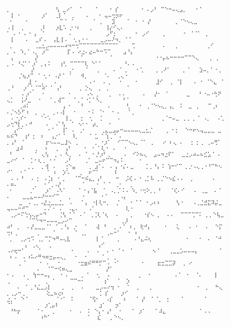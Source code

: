 <sub>
<samp>
⡀&nbsp;&nbsp;&nbsp;&nbsp;&nbsp;&nbsp;&nbsp;&nbsp;&nbsp;&nbsp;&nbsp;&nbsp;&nbsp;&nbsp;&nbsp;⢣&nbsp;⣀⠔⠁&nbsp;&nbsp;⠁&nbsp;&nbsp;&nbsp;&nbsp;⠁&nbsp;&nbsp;&nbsp;⠐&nbsp;⡎&nbsp;&nbsp;&nbsp;&nbsp;&nbsp;&nbsp;&nbsp;⠐&nbsp;⠄⡠⠃&nbsp;⠉⠑⠒⠤⢄⣠⡀&nbsp;&nbsp;&nbsp;⠂⠁&nbsp;&nbsp;&nbsp;&nbsp;&nbsp;&nbsp;&nbsp;&nbsp;⢸&nbsp;⠐&nbsp;&nbsp;&nbsp;&nbsp;&nbsp;&nbsp;&nbsp;⡰⠁&nbsp;&nbsp;⢀⡇⠈&nbsp;&nbsp;⡀&nbsp;&nbsp;&nbsp;⠠&nbsp;&nbsp;&nbsp;⠐&nbsp;⢤⠤⢒⡲⠖<br>
&nbsp;⠂&nbsp;&nbsp;&nbsp;&nbsp;⠂&nbsp;&nbsp;&nbsp;&nbsp;&nbsp;&nbsp;&nbsp;&nbsp;&nbsp;&nbsp;⠉⠈&nbsp;⠈&nbsp;&nbsp;&nbsp;&nbsp;&nbsp;&nbsp;⠈&nbsp;⢀&nbsp;&nbsp;&nbsp;⣹&nbsp;&nbsp;&nbsp;&nbsp;⠁&nbsp;⠐&nbsp;⠐&nbsp;⡜&nbsp;&nbsp;&nbsp;&nbsp;&nbsp;&nbsp;&nbsp;&nbsp;⡀⠈⠑⠢⢄⣀&nbsp;&nbsp;&nbsp;&nbsp;&nbsp;&nbsp;&nbsp;&nbsp;⠠⢸&nbsp;&nbsp;⢀&nbsp;&nbsp;&nbsp;&nbsp;&nbsp;⢀⠇&nbsp;&nbsp;&nbsp;⡰⣇⠡&nbsp;⡐⠐⠆&nbsp;&nbsp;&nbsp;⡀&nbsp;&nbsp;&nbsp;&nbsp;⢸⡔⠊⢄⠄<br>
⠁&nbsp;⠄⠐&nbsp;⠄⠐&nbsp;⡄&nbsp;⠈&nbsp;&nbsp;&nbsp;&nbsp;&nbsp;&nbsp;&nbsp;&nbsp;⠄&nbsp;&nbsp;&nbsp;&nbsp;&nbsp;&nbsp;&nbsp;&nbsp;&nbsp;&nbsp;&nbsp;⡠⠋⡂&nbsp;&nbsp;&nbsp;&nbsp;&nbsp;&nbsp;⠂&nbsp;⡠⠊&nbsp;&nbsp;&nbsp;&nbsp;⢀&nbsp;&nbsp;&nbsp;&nbsp;&nbsp;&nbsp;⠂&nbsp;⠈⠈⠁&nbsp;⢀&nbsp;&nbsp;&nbsp;&nbsp;&nbsp;&nbsp;⢸&nbsp;&nbsp;&nbsp;&nbsp;⠄&nbsp;&nbsp;⣀⠎⠠&nbsp;&nbsp;⢠⣇⢸⠠&nbsp;&nbsp;⢂⢠⠐⠐&nbsp;&nbsp;&nbsp;&nbsp;⣀⡠⠤⠜⠲⡀&nbsp;⠁⠁<br>
&nbsp;⡀&nbsp;&nbsp;&nbsp;&nbsp;&nbsp;&nbsp;&nbsp;⢀⣀⣂⡠⠤⠤⠤⠤⠴⠲⠒⢒⠉⠉⠉⠉⠉⠉⠉⠉⠉⠉⠁&nbsp;&nbsp;&nbsp;&nbsp;⢉&nbsp;&nbsp;&nbsp;&nbsp;&nbsp;&nbsp;&nbsp;&nbsp;&nbsp;⠄&nbsp;&nbsp;&nbsp;⡀&nbsp;&nbsp;&nbsp;&nbsp;&nbsp;&nbsp;&nbsp;&nbsp;&nbsp;⢀⠊&nbsp;&nbsp;&nbsp;⡀&nbsp;⠄&nbsp;⠱⡀⠁⠠⡀&nbsp;⡰⠉&nbsp;&nbsp;&nbsp;&nbsp;&nbsp;&nbsp;⡏⠠&nbsp;⠔⣐⠄⣔⠤⠓⠒⠩⠉&nbsp;&nbsp;&nbsp;&nbsp;⣠⠘⡄<br>
&nbsp;⢠&nbsp;&nbsp;&nbsp;&nbsp;&nbsp;&nbsp;&nbsp;⡜&nbsp;&nbsp;&nbsp;&nbsp;&nbsp;&nbsp;&nbsp;&nbsp;&nbsp;&nbsp;&nbsp;&nbsp;&nbsp;&nbsp;⠁&nbsp;&nbsp;&nbsp;&nbsp;&nbsp;&nbsp;&nbsp;&nbsp;⠈&nbsp;&nbsp;&nbsp;&nbsp;&nbsp;&nbsp;&nbsp;&nbsp;&nbsp;&nbsp;&nbsp;&nbsp;&nbsp;&nbsp;⠐⠐⡤⠦⠒⠒⠒⠒⠉⠉⠑⢄&nbsp;&nbsp;&nbsp;⢀&nbsp;⢀&nbsp;⡀⠠&nbsp;⠘⢌⠁⠁⡰⠁⢀⢠⠨&nbsp;&nbsp;&nbsp;⢰⢃&nbsp;⠉⠉⠉⠉⢇&nbsp;⠑⠁⠁&nbsp;&nbsp;&nbsp;&nbsp;&nbsp;&nbsp;&nbsp;⠘⠄⠠<br>
&nbsp;&nbsp;&nbsp;&nbsp;&nbsp;&nbsp;&nbsp;&nbsp;⡜&nbsp;&nbsp;&nbsp;&nbsp;&nbsp;&nbsp;&nbsp;&nbsp;&nbsp;&nbsp;&nbsp;⢀⠂&nbsp;&nbsp;&nbsp;⠈&nbsp;&nbsp;&nbsp;⡀&nbsp;&nbsp;&nbsp;&nbsp;⠄&nbsp;⠁⢀&nbsp;&nbsp;&nbsp;⠂⢁&nbsp;&nbsp;&nbsp;&nbsp;⡀⢀⠜⠁&nbsp;&nbsp;&nbsp;&nbsp;⡀⠈&nbsp;&nbsp;&nbsp;⣱⠤⡀⠁⠐⢀&nbsp;&nbsp;&nbsp;&nbsp;&nbsp;⡈⢦⡰⠉&nbsp;⠈&nbsp;⢂⠐&nbsp;⠠⡜⠈&nbsp;⠈&nbsp;&nbsp;&nbsp;⠺⡀&nbsp;&nbsp;&nbsp;&nbsp;&nbsp;⠈⠄&nbsp;&nbsp;⢀⢄⠐<br>
&nbsp;&nbsp;&nbsp;&nbsp;&nbsp;&nbsp;&nbsp;⣸&nbsp;⠂&nbsp;⡀&nbsp;&nbsp;&nbsp;⠄&nbsp;&nbsp;&nbsp;&nbsp;&nbsp;&nbsp;&nbsp;&nbsp;&nbsp;&nbsp;⠠⠐&nbsp;&nbsp;⠠&nbsp;⡀&nbsp;&nbsp;⠐&nbsp;&nbsp;&nbsp;&nbsp;⠐&nbsp;&nbsp;&nbsp;&nbsp;&nbsp;&nbsp;⣸⠊&nbsp;&nbsp;⢀&nbsp;⠈⡇&nbsp;&nbsp;&nbsp;⠠&nbsp;⠐&nbsp;⠈⠑⣄&nbsp;⠈⢀⠘&nbsp;&nbsp;&nbsp;⡰⠁⢁⠈⠉⠵⠁⠈&nbsp;⢠⠃&nbsp;&nbsp;&nbsp;&nbsp;&nbsp;⢀&nbsp;⡑⢄&nbsp;&nbsp;⡀&nbsp;⢀&nbsp;&nbsp;&nbsp;&nbsp;&nbsp;&nbsp;⠁<br>
&nbsp;&nbsp;&nbsp;&nbsp;&nbsp;⠄⡰⠁&nbsp;&nbsp;&nbsp;⠂&nbsp;&nbsp;&nbsp;&nbsp;&nbsp;&nbsp;&nbsp;⠐&nbsp;&nbsp;&nbsp;&nbsp;&nbsp;⠠⠢&nbsp;⡀&nbsp;&nbsp;&nbsp;⡀&nbsp;&nbsp;⠄⠄&nbsp;&nbsp;&nbsp;&nbsp;&nbsp;⠠&nbsp;&nbsp;&nbsp;⡜⠂&nbsp;⠈&nbsp;&nbsp;&nbsp;&nbsp;&nbsp;&nbsp;⣀&nbsp;&nbsp;&nbsp;⠃⠐⠤⠐⢓⠝⢄⡁&nbsp;&nbsp;⢨⠜⣀&nbsp;&nbsp;⠐&nbsp;&nbsp;&nbsp;⠁⡀⢼⠉&nbsp;&nbsp;&nbsp;⠁⡀⠁⠐⡁⠁⠣⡀&nbsp;&nbsp;&nbsp;&nbsp;&nbsp;&nbsp;⠘⠈<br>
&nbsp;&nbsp;&nbsp;&nbsp;⢀⠴⠅&nbsp;&nbsp;&nbsp;&nbsp;&nbsp;&nbsp;&nbsp;&nbsp;&nbsp;&nbsp;&nbsp;⡄⠐&nbsp;&nbsp;&nbsp;⠘&nbsp;&nbsp;&nbsp;&nbsp;&nbsp;&nbsp;&nbsp;&nbsp;⠄&nbsp;&nbsp;&nbsp;&nbsp;&nbsp;⢃&nbsp;&nbsp;&nbsp;⠂&nbsp;⢀⠈⠑⠢⢄⡀⢠⡀&nbsp;⠨&nbsp;&nbsp;⣀&nbsp;⢀&nbsp;&nbsp;&nbsp;⠉⢀⠆&nbsp;⠄⡈⠢⡣⠋⠰&nbsp;&nbsp;⡀&nbsp;⢀&nbsp;&nbsp;⢀⠠⠠⡇&nbsp;&nbsp;⠐&nbsp;&nbsp;&nbsp;&nbsp;⠂⠅&nbsp;⠈⠂&nbsp;&nbsp;⠂⠠&nbsp;&nbsp;&nbsp;⠁⡀<br>
&nbsp;⠠&nbsp;⢂⠎⠂&nbsp;&nbsp;&nbsp;&nbsp;⠈⠐⠡&nbsp;&nbsp;&nbsp;&nbsp;&nbsp;⡇⡀&nbsp;&nbsp;⢐&nbsp;&nbsp;⢂&nbsp;&nbsp;⢈&nbsp;&nbsp;&nbsp;&nbsp;&nbsp;⠄&nbsp;&nbsp;&nbsp;&nbsp;&nbsp;&nbsp;&nbsp;&nbsp;&nbsp;&nbsp;&nbsp;&nbsp;&nbsp;⢀⠈⠒⠤⣀&nbsp;⢀⢀&nbsp;⡀⠈&nbsp;⠠⡀&nbsp;&nbsp;⠠⢁⡠⢒⠙⡇⡀⠄⠚&nbsp;&nbsp;&nbsp;&nbsp;⠠&nbsp;&nbsp;⠠⠁⢣&nbsp;&nbsp;⠁&nbsp;⠢⠂⠂&nbsp;⡴⡀&nbsp;&nbsp;&nbsp;⠂<br>
&nbsp;&nbsp;⢠⠊⠁&nbsp;&nbsp;&nbsp;&nbsp;&nbsp;&nbsp;&nbsp;&nbsp;⠂⠁&nbsp;&nbsp;⢸⠁&nbsp;⠄&nbsp;⢀⠂&nbsp;&nbsp;&nbsp;&nbsp;&nbsp;⢀⣄⣀⣠⡤⠒⠤⠤⠤⠤⢄⣀⣂⡈&nbsp;&nbsp;&nbsp;&nbsp;⢀&nbsp;⠂⡂&nbsp;&nbsp;⠑⠒⠖⠢⢤⣀⣀⣀&nbsp;⣀⠦⠮⠙&nbsp;&nbsp;⢰⠃⢐&nbsp;&nbsp;⠆&nbsp;&nbsp;⢠⡐⠁⠈&nbsp;&nbsp;⠸⡀&nbsp;&nbsp;&nbsp;⠈&nbsp;⣁&nbsp;⠁⢱⢀⠈&nbsp;⠄<br>
⡀⢠⠃&nbsp;⠈&nbsp;&nbsp;&nbsp;&nbsp;&nbsp;&nbsp;&nbsp;⡖⠢⠤⠤⣀⣸⠢&nbsp;⢀&nbsp;&nbsp;&nbsp;&nbsp;&nbsp;⢀&nbsp;⠐⡰⠁&nbsp;&nbsp;⠊⠉⠉⠢⢄⡀⠈⠁&nbsp;⢀&nbsp;&nbsp;&nbsp;⠔&nbsp;⠆⢄&nbsp;⠄&nbsp;&nbsp;⢐&nbsp;⡂⢀&nbsp;⢀⠤⢛⠁&nbsp;&nbsp;&nbsp;&nbsp;⣰⠼&nbsp;&nbsp;&nbsp;&nbsp;⡀&nbsp;&nbsp;⠆&nbsp;&nbsp;⢀&nbsp;&nbsp;⢠⠃&nbsp;&nbsp;&nbsp;&nbsp;⠂&nbsp;⠐&nbsp;⠁⢇⠐&nbsp;⠠&nbsp;&nbsp;&nbsp;⠂<br>
&nbsp;⠃&nbsp;&nbsp;&nbsp;&nbsp;&nbsp;&nbsp;&nbsp;⠁&nbsp;⢄⢣&nbsp;&nbsp;⡀⠠&nbsp;⠣⡀&nbsp;&nbsp;⠄&nbsp;⠁&nbsp;⠂⡘⡰⠃⢀&nbsp;&nbsp;&nbsp;&nbsp;⠠&nbsp;&nbsp;⠊⠕⠦⢄&nbsp;&nbsp;⣠⠤⠲⣐⠏⠁&nbsp;&nbsp;⣀⣐⡠⠴⠤⠦⣊⣡⠈&nbsp;⠄&nbsp;⣀⠔⠊&nbsp;⠈&nbsp;&nbsp;⡁⠂⢆⢀&nbsp;⠐⠐&nbsp;&nbsp;&nbsp;⡠⠃&nbsp;&nbsp;&nbsp;&nbsp;⢀⠁&nbsp;⣀⠤⠖⠉⠉⠲⡄⠅&nbsp;&nbsp;&nbsp;&nbsp;&nbsp;⠂<br>
&nbsp;&nbsp;&nbsp;&nbsp;&nbsp;&nbsp;&nbsp;⡀⡀&nbsp;&nbsp;⡀⢺&nbsp;⠠&nbsp;&nbsp;&nbsp;⢐⠑⣤&nbsp;&nbsp;&nbsp;&nbsp;⢀&nbsp;⣰⠁⠄&nbsp;⠠&nbsp;⡄⠐⡌⠄⣀&nbsp;&nbsp;&nbsp;&nbsp;⡁⡀⠘⡄⠨&nbsp;⢱⠒⠊⠉&nbsp;⡀⡐⠠⢄⢀⠐⠘⠉⠓⠢⠊⠁&nbsp;&nbsp;⠂⠁&nbsp;&nbsp;&nbsp;&nbsp;&nbsp;&nbsp;⠈&nbsp;⠰&nbsp;&nbsp;⡱⠡&nbsp;&nbsp;&nbsp;⢀&nbsp;&nbsp;⠖⠉⠁&nbsp;&nbsp;&nbsp;&nbsp;&nbsp;⠇<br>
&nbsp;⠠&nbsp;⠄⠘&nbsp;&nbsp;⠠&nbsp;⡂&nbsp;⠠⢈⡆&nbsp;⠂⢀&nbsp;&nbsp;&nbsp;⠈⠉⠒⠮⣄⡀⢠⠃&nbsp;&nbsp;&nbsp;&nbsp;⠒&nbsp;&nbsp;⡨⢎⠠&nbsp;⠂⢀⡁⠧&nbsp;⡀⡈⠑⠢⣎⠠⠠&nbsp;&nbsp;⢀&nbsp;&nbsp;&nbsp;&nbsp;&nbsp;&nbsp;⠠&nbsp;&nbsp;&nbsp;⠄⠶⠄&nbsp;&nbsp;&nbsp;&nbsp;&nbsp;⢀&nbsp;&nbsp;⠐⠈⢀⠠⡜&nbsp;&nbsp;&nbsp;&nbsp;&nbsp;&nbsp;&nbsp;⠁&nbsp;&nbsp;&nbsp;⠐&nbsp;⠈&nbsp;⠁&nbsp;⢀⠂&nbsp;&nbsp;⢀<br>
&nbsp;⠂&nbsp;&nbsp;&nbsp;&nbsp;&nbsp;⢀⠁&nbsp;&nbsp;&nbsp;⡰⠁&nbsp;⠠⠣⠁&nbsp;&nbsp;&nbsp;&nbsp;⠁⠐⢠⠈⣧&nbsp;&nbsp;⠁&nbsp;⠠⡀⡈⠨⠠&nbsp;⠱⡀⠐⢒⠕⡀⡀⠘&nbsp;&nbsp;&nbsp;⠈⢎⠄⠊&nbsp;&nbsp;&nbsp;⠄&nbsp;⢀⣀&nbsp;&nbsp;⠄⠈&nbsp;⠄&nbsp;&nbsp;&nbsp;&nbsp;⣀⣀⣄⠤⠤⠜⠒⠒⠊⠉&nbsp;&nbsp;&nbsp;⡀&nbsp;&nbsp;&nbsp;⠐&nbsp;&nbsp;&nbsp;&nbsp;&nbsp;⠐⠈&nbsp;&nbsp;&nbsp;&nbsp;⠠⡄<br>
&nbsp;&nbsp;&nbsp;&nbsp;⣀&nbsp;&nbsp;⠄⢀⡀⠠⣜⣐⣀⣀⣈⡀&nbsp;⠠&nbsp;&nbsp;&nbsp;⠁⡄&nbsp;⠐⡇⢇⠒⡀&nbsp;&nbsp;⡈&nbsp;&nbsp;&nbsp;⠐&nbsp;⠁⠁&nbsp;⠂⡠⠆⠆&nbsp;&nbsp;&nbsp;&nbsp;&nbsp;⢣⠐&nbsp;&nbsp;&nbsp;⠠⢀⣈⣚⣍⠽⡬⣀⢤⠤⠤⠒⠚⠉&nbsp;&nbsp;&nbsp;&nbsp;&nbsp;⠄⠌⠐&nbsp;⠠&nbsp;&nbsp;⠠⣄⠄&nbsp;&nbsp;&nbsp;⠠⠁&nbsp;&nbsp;&nbsp;&nbsp;&nbsp;&nbsp;&nbsp;&nbsp;&nbsp;&nbsp;⢇⠐<br>
&nbsp;⢀⡠⠒⠍⢑⢢⢄⡤⠒⠙&nbsp;&nbsp;&nbsp;&nbsp;⢈⢣&nbsp;⠁⠁&nbsp;⠄⠁&nbsp;⢀⢈⢇⠈⢆&nbsp;&nbsp;⠠&nbsp;&nbsp;&nbsp;&nbsp;⡀&nbsp;&nbsp;&nbsp;⠐⡎⠢&nbsp;⡀&nbsp;&nbsp;⠄⠄&nbsp;&nbsp;⠉⠉⠉⢉⠉⠅&nbsp;⡀⡀⠑⢧⣀&nbsp;&nbsp;&nbsp;&nbsp;&nbsp;&nbsp;&nbsp;⠈⠉⠑⠲⠒⠤⠤⠤⣀⡠⠔⠉&nbsp;&nbsp;&nbsp;&nbsp;&nbsp;&nbsp;&nbsp;&nbsp;&nbsp;&nbsp;&nbsp;&nbsp;&nbsp;&nbsp;&nbsp;&nbsp;⢀⡸<br>
⠴⠃&nbsp;⡀&nbsp;&nbsp;⠄⡜⣀⣀⣀⠈⠁&nbsp;⠁⢀⠘⡄&nbsp;⡐&nbsp;&nbsp;⠈&nbsp;&nbsp;&nbsp;⢼&nbsp;⠘&nbsp;&nbsp;⢀&nbsp;⠄⠁&nbsp;⠆⡀&nbsp;⢗⠚⡄&nbsp;&nbsp;&nbsp;&nbsp;⠐&nbsp;&nbsp;&nbsp;⢅&nbsp;&nbsp;&nbsp;⠄&nbsp;⠂&nbsp;&nbsp;⠄&nbsp;&nbsp;⠑⡍⢒⠆⢀&nbsp;&nbsp;&nbsp;&nbsp;&nbsp;&nbsp;⢀&nbsp;&nbsp;&nbsp;&nbsp;⠈&nbsp;&nbsp;&nbsp;&nbsp;&nbsp;&nbsp;⠈&nbsp;⢀⡀&nbsp;&nbsp;&nbsp;&nbsp;&nbsp;&nbsp;⢀⠤⠒⠁&nbsp;&nbsp;⠐&nbsp;⠰<br>
&nbsp;⡀&nbsp;&nbsp;⢀⡠⢒⠩&nbsp;⢀⡀⠉⡉⠲⠛⠤⢄⣇&nbsp;&nbsp;&nbsp;&nbsp;&nbsp;&nbsp;&nbsp;&nbsp;⢸&nbsp;⠁&nbsp;&nbsp;&nbsp;&nbsp;⡀&nbsp;&nbsp;&nbsp;&nbsp;⠠⠘⣄⠬⢆&nbsp;&nbsp;&nbsp;&nbsp;&nbsp;&nbsp;&nbsp;&nbsp;&nbsp;&nbsp;&nbsp;⠐&nbsp;&nbsp;&nbsp;⠐&nbsp;&nbsp;⠄&nbsp;⠈⠚&nbsp;&nbsp;&nbsp;&nbsp;&nbsp;&nbsp;⡄&nbsp;⢀⢄&nbsp;&nbsp;&nbsp;⢀&nbsp;&nbsp;&nbsp;&nbsp;&nbsp;&nbsp;&nbsp;&nbsp;&nbsp;&nbsp;&nbsp;&nbsp;&nbsp;&nbsp;&nbsp;⢠⠊<br>
⠠⠔⢖⠒⠁&nbsp;&nbsp;&nbsp;&nbsp;⠈&nbsp;&nbsp;&nbsp;&nbsp;&nbsp;&nbsp;&nbsp;&nbsp;&nbsp;&nbsp;⠂&nbsp;&nbsp;&nbsp;&nbsp;⠄&nbsp;&nbsp;⠄&nbsp;&nbsp;⠄⠐&nbsp;⠈⠐&nbsp;&nbsp;⠁&nbsp;&nbsp;&nbsp;&nbsp;&nbsp;&nbsp;⠢⠈&nbsp;&nbsp;&nbsp;⢀⣀⣀⡡⠤⠤⠤⡄&nbsp;&nbsp;&nbsp;&nbsp;&nbsp;&nbsp;&nbsp;⠁&nbsp;⠆⠠&nbsp;&nbsp;⠄⠰⠥⠔⠛⠲⠶⣒⡤⠤⢄⡀&nbsp;&nbsp;⠐&nbsp;&nbsp;⠐&nbsp;&nbsp;&nbsp;&nbsp;&nbsp;⠁⢀&nbsp;⢀<br>
&nbsp;&nbsp;&nbsp;&nbsp;⡀⠈&nbsp;&nbsp;&nbsp;&nbsp;⠐&nbsp;⠠&nbsp;&nbsp;&nbsp;⠂&nbsp;&nbsp;&nbsp;&nbsp;&nbsp;⠐⣒⣶⠮⠛⠛⡋⠉⠠&nbsp;⠐⠁&nbsp;&nbsp;&nbsp;&nbsp;&nbsp;&nbsp;&nbsp;⠂&nbsp;&nbsp;&nbsp;&nbsp;⣖⣒⣉⣉⡽&nbsp;&nbsp;⢀&nbsp;⠔&nbsp;&nbsp;&nbsp;&nbsp;&nbsp;&nbsp;&nbsp;&nbsp;&nbsp;&nbsp;&nbsp;&nbsp;&nbsp;&nbsp;&nbsp;&nbsp;&nbsp;&nbsp;&nbsp;&nbsp;⠄&nbsp;&nbsp;⠈⠉⠒⠪⠶⢄⣀&nbsp;&nbsp;&nbsp;&nbsp;&nbsp;&nbsp;&nbsp;&nbsp;&nbsp;&nbsp;&nbsp;⡜⠁<br>
⠂⠠&nbsp;&nbsp;&nbsp;⠄&nbsp;&nbsp;⢳⠒⠒⠤⡄&nbsp;&nbsp;&nbsp;⠂⠠&nbsp;&nbsp;&nbsp;&nbsp;⢀&nbsp;⠁&nbsp;&nbsp;⢂&nbsp;&nbsp;⠠&nbsp;&nbsp;&nbsp;&nbsp;&nbsp;&nbsp;&nbsp;&nbsp;&nbsp;⢀&nbsp;&nbsp;⠐&nbsp;&nbsp;&nbsp;&nbsp;&nbsp;&nbsp;&nbsp;&nbsp;⠄⠁&nbsp;⠐&nbsp;&nbsp;⠈⠄&nbsp;&nbsp;&nbsp;&nbsp;⡇&nbsp;⢀&nbsp;&nbsp;&nbsp;&nbsp;&nbsp;⠈&nbsp;&nbsp;&nbsp;&nbsp;&nbsp;⢀&nbsp;⠈&nbsp;&nbsp;&nbsp;&nbsp;&nbsp;⠉⠉⠒⠂&nbsp;&nbsp;&nbsp;&nbsp;&nbsp;&nbsp;⢰⠁&nbsp;&nbsp;⠈&nbsp;&nbsp;⡱<br>
&nbsp;&nbsp;&nbsp;⠠&nbsp;&nbsp;⠁⢀⠘⣌⣀⡠⡇&nbsp;&nbsp;&nbsp;⢀&nbsp;&nbsp;⢀&nbsp;&nbsp;⠠&nbsp;&nbsp;&nbsp;&nbsp;⣀⡠⠤⠔⢲&nbsp;⠂&nbsp;&nbsp;⠁&nbsp;&nbsp;⡀&nbsp;&nbsp;&nbsp;⡀&nbsp;&nbsp;&nbsp;&nbsp;&nbsp;&nbsp;&nbsp;&nbsp;&nbsp;&nbsp;&nbsp;&nbsp;&nbsp;&nbsp;⠐&nbsp;&nbsp;⡀&nbsp;&nbsp;⠓⢄⡀⢀⡠⠒⢀&nbsp;&nbsp;&nbsp;&nbsp;&nbsp;&nbsp;&nbsp;⢕⣀⠦⢔⠆&nbsp;&nbsp;&nbsp;&nbsp;&nbsp;&nbsp;&nbsp;&nbsp;&nbsp;&nbsp;&nbsp;⢈&nbsp;⡎&nbsp;&nbsp;&nbsp;&nbsp;⡰⠊<br>
⣐⡀⠂&nbsp;⠑⠈&nbsp;&nbsp;&nbsp;&nbsp;&nbsp;&nbsp;&nbsp;&nbsp;&nbsp;⠈⠐⠁&nbsp;⠨&nbsp;&nbsp;&nbsp;&nbsp;&nbsp;⠈⢫⠂&nbsp;&nbsp;⠠⡎&nbsp;&nbsp;&nbsp;⠰&nbsp;&nbsp;&nbsp;⠈&nbsp;⡜&nbsp;&nbsp;⠁⠈⡀&nbsp;⢐&nbsp;&nbsp;&nbsp;&nbsp;⠁&nbsp;&nbsp;&nbsp;&nbsp;&nbsp;&nbsp;⠈&nbsp;&nbsp;&nbsp;&nbsp;&nbsp;⠈⠁&nbsp;&nbsp;&nbsp;&nbsp;&nbsp;&nbsp;&nbsp;&nbsp;&nbsp;&nbsp;⡰⢁⡤⠇&nbsp;&nbsp;&nbsp;&nbsp;&nbsp;&nbsp;&nbsp;&nbsp;&nbsp;&nbsp;&nbsp;&nbsp;&nbsp;⣰⠁&nbsp;&nbsp;&nbsp;⡲⠁<br>
&nbsp;⠘⠓⡖&nbsp;&nbsp;&nbsp;&nbsp;&nbsp;⠈⠐&nbsp;&nbsp;&nbsp;⡀&nbsp;&nbsp;&nbsp;&nbsp;⠐&nbsp;&nbsp;⠠&nbsp;&nbsp;⠅&nbsp;⠑⡄⠂⢠⠃&nbsp;&nbsp;⠂&nbsp;&nbsp;&nbsp;⠁&nbsp;⡰⠁&nbsp;&nbsp;&nbsp;⠁⠼⣄&nbsp;&nbsp;&nbsp;&nbsp;&nbsp;&nbsp;&nbsp;&nbsp;&nbsp;&nbsp;&nbsp;⠁⠠⠠&nbsp;&nbsp;&nbsp;&nbsp;&nbsp;&nbsp;&nbsp;&nbsp;&nbsp;&nbsp;&nbsp;&nbsp;&nbsp;&nbsp;&nbsp;⠰⠓⠁&nbsp;&nbsp;&nbsp;&nbsp;&nbsp;&nbsp;&nbsp;&nbsp;&nbsp;&nbsp;&nbsp;&nbsp;⠁&nbsp;&nbsp;⣎&nbsp;&nbsp;&nbsp;⡀⠑⠢⡀<br>
</samp>
</sub>
